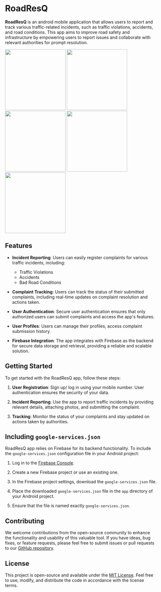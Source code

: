 # RoadResQ

**RoadResQ** is an android mobile application that allows users to report and track various traffic-related incidents, such as traffic violations, accidents, and road conditions. This app aims to improve road safety and infrastructure by empowering users to report issues and collaborate with relevant authorities for prompt resolution.

<img src="https://github.com/ananthakrishnanp/RoadResQ/assets/94164901/32513a1d-eaf6-40c9-a385-545d1470e03c" width="200">
<img src="https://github.com/ananthakrishnanp/RoadResQ/assets/94164901/4b2e476d-255d-478e-8b96-44050b80e831" width="200">
<img src="https://github.com/ananthakrishnanp/RoadResQ/assets/94164901/d858ca8c-7af1-4b91-bd7e-c2619a7ed3da" width="200">
<img src="https://github.com/ananthakrishnanp/RoadResQ/assets/94164901/a8dc8074-6507-42ad-80e9-4a6d76de8680" width="200">
<img src="https://github.com/ananthakrishnanp/RoadResQ/assets/94164901/10140ca6-e2df-4451-b928-adff4811194f" width="200">


## Features

- **Incident Reporting**: Users can easily register complaints for various traffic incidents, including:
  - Traffic Violations
  - Accidents
  - Bad Road Conditions


- **Complaint Tracking**: Users can track the status of their submitted complaints, including real-time updates on complaint resolution and actions taken.

- **User Authentication**: Secure user authentication ensures that only authorized users can submit complaints and access the app's features.

- **User Profiles**: Users can manage their profiles, access complaint submission history.

- **Firebase Integration**: The app integrates with Firebase as the backend for secure data storage and retrieval, providing a reliable and scalable solution.

## Getting Started

To get started with the RoadResQ app, follow these steps:


1. **User Registration**: Sign up/ log in using your  mobile number. User authentication ensures the security of your data.

2. **Incident Reporting**: Use the app to report traffic incidents by providing relevant details, attaching photos, and submitting the complaint.

3. **Tracking**: Monitor the status of your complaints and stay updated on actions taken by authorities.

## Including `google-services.json`

RoadResQ app relies on Firebase for its backend functionality. To include the `google-services.json` configuration file in your Android project:

1. Log in to the [Firebase Console](https://console.firebase.google.com/).

2. Create a new Firebase project or use an existing one.

3. In the Firebase project settings, download the `google-services.json` file.

4. Place the downloaded `google-services.json` file in the `app` directory of your Android project.

5. Ensure that the file is named exactly `google-services.json`.

## Contributing

We welcome contributions from the open-source community to enhance the functionality and usability of this valuable tool. If you have ideas, bug fixes, or feature requests, please feel free to submit issues or pull requests to our [GitHub repository](https://github.com/ananthakrishnanp/RoadResQ).

## License

This project is open-source and available under the [MIT License](LICENSE). Feel free to use, modify, and distribute the code in accordance with the license terms.

